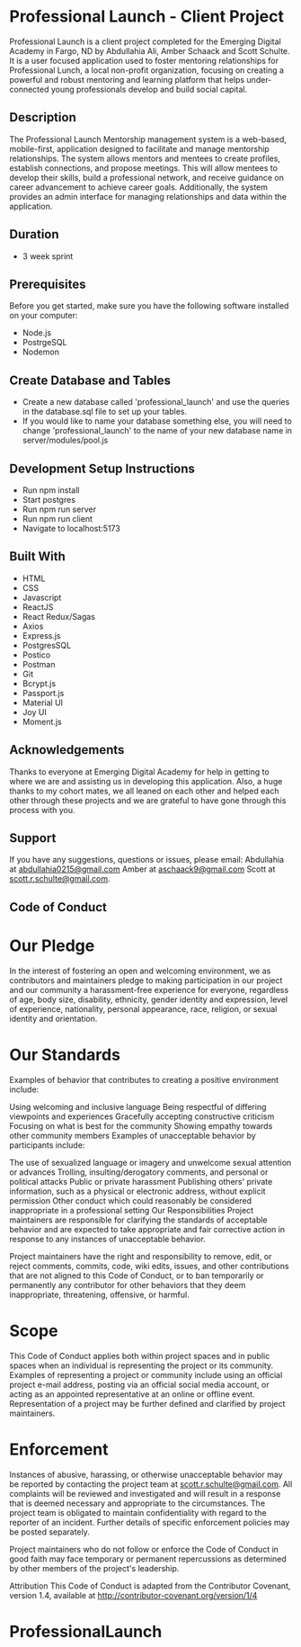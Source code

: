 # Professional Launch - Client Project

Professional Launch is a client project completed for the Emerging Digital Academy in Fargo, ND by Abdullahia Ali, Amber Schaack and Scott Schulte. It is a user focused application used to foster mentoring relationships for Professional Lunch, a local non-profit organization, focusing on creating a powerful and robust mentoring and learning platform that helps under-connected young professionals develop and build social capital. 

## Description

The Professional Launch Mentorship management system is a web-based, mobile-first, application designed to facilitate and manage mentorship relationships. The system allows mentors and mentees to create profiles, establish connections, and propose meetings. This will allow mentees to develop their skills, build a professional network, and receive guidance on career advancement to achieve career goals. Additionally, the system provides an admin interface for managing relationships and data within the application. 

## Duration

- 3 week sprint

## Prerequisites

Before you get started, make sure you have the following software installed on your computer:

- Node.js
- PostrgeSQL
- Nodemon

## Create Database and Tables

- Create a new database called 'professional_launch' and use the queries in the database.sql file to set up your tables.
- If you would like to name your database something else, you will need to change 'professional_launch' to the name of your new database name in server/modules/pool.js

## Development Setup Instructions

- Run npm install
- Start postgres
- Run npm run server
- Run npm run client
- Navigate to localhost:5173

## Built With
- HTML
- CSS
- Javascript
- ReactJS
- React Redux/Sagas
- Axios
- Express.js
- PostgresSQL
- Postico
- Postman
- Git
- Bcrypt.js
- Passport.js
- Material UI
- Joy UI
- Moment.js

## Acknowledgements

Thanks to everyone at Emerging Digital Academy for help in getting to where we are and assisting us in developing this application. Also, a huge thanks to my cohort mates, we all leaned on each other and helped each other through these projects and we are grateful to have gone through this process with you.

## Support
If you have any suggestions, questions or issues, please email:
Abdullahia at abdullahia0215@gmail.com
Amber at aschaack9@gmail.com
Scott at scott.r.schulte@gmail.com.

## Code of Conduct

# Our Pledge
In the interest of fostering an open and welcoming environment, we as contributors and maintainers pledge to making participation in our project and our community a harassment-free experience for everyone, regardless of age, body size, disability, ethnicity, gender identity and expression, level of experience, nationality, personal appearance, race, religion, or sexual identity and orientation.

# Our Standards
Examples of behavior that contributes to creating a positive environment include:

Using welcoming and inclusive language
Being respectful of differing viewpoints and experiences
Gracefully accepting constructive criticism
Focusing on what is best for the community
Showing empathy towards other community members
Examples of unacceptable behavior by participants include:

The use of sexualized language or imagery and unwelcome sexual attention or advances
Trolling, insulting/derogatory comments, and personal or political attacks
Public or private harassment
Publishing others' private information, such as a physical or electronic address, without explicit permission
Other conduct which could reasonably be considered inappropriate in a professional setting
Our Responsibilities
Project maintainers are responsible for clarifying the standards of acceptable behavior and are expected to take appropriate and fair corrective action in response to any instances of unacceptable behavior.

Project maintainers have the right and responsibility to remove, edit, or reject comments, commits, code, wiki edits, issues, and other contributions that are not aligned to this Code of Conduct, or to ban temporarily or permanently any contributor for other behaviors that they deem inappropriate, threatening, offensive, or harmful.

# Scope
This Code of Conduct applies both within project spaces and in public spaces when an individual is representing the project or its community. Examples of representing a project or community include using an official project e-mail address, posting via an official social media account, or acting as an appointed representative at an online or offline event. Representation of a project may be further defined and clarified by project maintainers.

# Enforcement
Instances of abusive, harassing, or otherwise unacceptable behavior may be reported by contacting the project team at scott.r.schulte@gmail.com. All complaints will be reviewed and investigated and will result in a response that is deemed necessary and appropriate to the circumstances. The project team is obligated to maintain confidentiality with regard to the reporter of an incident. Further details of specific enforcement policies may be posted separately.

Project maintainers who do not follow or enforce the Code of Conduct in good faith may face temporary or permanent repercussions as determined by other members of the project's leadership.

Attribution
This Code of Conduct is adapted from the Contributor Covenant, version 1.4, available at http://contributor-covenant.org/version/1/4
# ProfessionalLaunch
